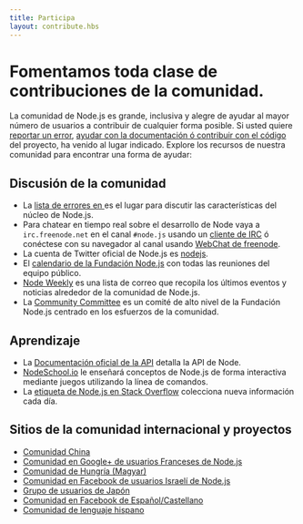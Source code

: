 ```yaml
---
title: Participa
layout: contribute.hbs
---
```


# Fomentamos toda clase de contribuciones de la comunidad.

La comunidad de Node.js es grande, inclusiva y alegre de ayudar al mayor número de usuarios
a contribuir de cualquier forma posible. Si usted quiere [reportar un error](https://github.com/nodejs/node/issues),
[ayudar con la documentación ó contribuir con el código](/en/get-involved/contribute/) del proyecto, ha venido al lugar indicado. Explore los recursos de nuestra comunidad para encontrar una forma de ayudar:


## Discusión de la comunidad

- La [lista de errores en ](https://github.com/nodejs/node/issues) es el lugar para discutir las características del núcleo de Node.js.
- Para chatear en tiempo real sobre el desarrollo de Node vaya a `irc.freenode.net` en el canal `#node.js` usando un [cliente de IRC](http://es.wikipedia.org/wiki/Anexo:Clientes_IRC) ó conéctese con su navegador al canal usando [WebChat de freenode](http://webchat.freenode.net/?channels=node.js).
- La cuenta de Twitter oficial de Node.js es [nodejs](https://twitter.com/nodejs).
- El [calendario de la Fundación Node.js](https://nodejs.org/calendar) con todas las reuniones del equipo público.
- [Node Weekly](http://nodeweekly.com) es una lista de correo que recopila los últimos eventos y noticias alrededor de la comunidad de Node.js.
- La [Community Committee](https://github.com/nodejs/community-committee) es un comité de alto nivel de la Fundación Node.js centrado en los esfuerzos de la comunidad.


## Aprendizaje

- La [Documentación oficial de la API](/api) detalla la API de Node.
- [NodeSchool.io](http://nodeschool.io) le enseñará conceptos de Node.js de forma interactiva mediante juegos utilizando la línea de comandos.
- La [etiqueta de Node.js en Stack Overflow](http://stackoverflow.com/questions/tagged/node.js) colecciona nueva información cada día.


## Sitios de la comunidad internacional y proyectos

- [Comunidad China](http://cnodejs.org)
- [Comunidad en Google+ de usuarios Franceses de Node.js](https://plus.google.com/communities/113346206415381691435)
- [Comunidad de Hungría (Magyar)](http://nodehun.blogspot.com/)
- [Comunidad en Facebook de usuarios Israelí de Node.js](https://www.facebook.com/groups/node.il/)
- [Grupo de usuarios de Japón](http://nodejs.jp/)
- [Comunidad en Facebook de Español/Castellano](https://www.facebook.com/groups/node.es/)
- [Comunidad de lenguaje hispano](http://nodehispano.com)
